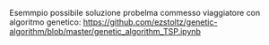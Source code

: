Esemmpio possibile soluzione probelma commesso viaggiatore con algoritmo genetico: 
https://github.com/ezstoltz/genetic-algorithm/blob/master/genetic_algorithm_TSP.ipynb
